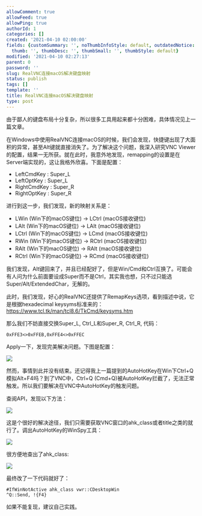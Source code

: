 ```yaml
---
allowComment: true
allowFeed: true
allowPing: true
authorId: 1
categories: []
created: '2021-04-10 02:00:00'
fields: {customSummary: '', noThumbInfoStyle: default, outdatedNotice: 'no', reprint: standard,
  thumb: '', thumbDesc: '', thumbSmall: '', thumbStyle: default}
modified: '2021-04-10 02:27:13'
parent: 0
password: ''
slug: RealVNC连接macOS解决键盘映射
status: publish
tags: []
template: ''
title: RealVNC连接macOS解决键盘映射
type: post
---
```

由于鄙人的键盘布局十分复杂，所以很多工具用起来都十分困难，具体情况见上一篇文章。

在Windows中使用RealVNC连接macOS的时候，我们会发现，快捷键出现了大面积的异常，甚至Alt键就直接消失了。为了解决这个问题，我深入研究VNC Viewer的配置，结果一无所获。就在此时，我意外地发现，remapping的设置是在Server端实现的，这让我格外欣喜。下面是配置：

- LeftCmdKey : Super_L
- LeftOptKey : Super_L
- RightCmdKey : Super_R
- RightOptKey : Super_R

进行到这一步，我们发现，新的映射关系是：

- LWin (Win下的macOS键位) -> LCtrl (macOS接收键位)
- LAlt (Win下的macOS键位) -> LAlt (macOS接收键位)
- LCtrl (Win下的macOS键位) -> LCmd (macOS接收键位)
- RWin (Win下的macOS键位) -> RCtrl (macOS接收键位)
- RAlt (Win下的macOS键位) -> RAlt (macOS接收键位)
- RCtrl (Win下的macOS键位) -> RCmd (macOS接收键位)

我们发现，Alt键回来了，并且已经配好了，但是Win/Cmd和Ctrl互换了。可能会有人问为什么前面要设成Super而不是Ctrl，其实我也想，只不过只能选Super/Alt/ExtendedChar，无解的。

此时，我们发现，好心的RealVNC还提供了RemapKeys选项，看到描述中说，它是根据hexadecimal keysyms标准来的：https://www.tcl.tk/man/tcl8.6/TkCmd/keysyms.htm

那么我们不妨直接交换Super_L, Ctrl_L和Super_R, Ctrl_R, 代码：

```
0xFFE3<>0xFFEB,0xFFE4<>0xFFEC
```

Apply一下，发现完美解决问题。下图是配置：

![](https://cdn.jsdelivr.net/gh/JeffersonQin/blog-asset@latest/usr/picgo/20210410021443.png)

然而，事情到此并没有结束。还记得我上一篇提到的AutoHotKey在Win下Ctrl+Q模拟Alt+F4吗？到了VNC中，Ctrl+Q (Cmd+Q)被AutoHotKey拦截了，无法正常触发。所以我们要解决在VNC中AutoHotKey的触发问题。

查阅API，发现以下方法：

![](https://cdn.jsdelivr.net/gh/JeffersonQin/blog-asset@latest/usr/picgo/20210410022404.png)

这是个很好的解决途径，我们只需要获取VNC窗口的ahk_class或者title之类的就行了。调出AutoHotKey的WinSpy工具：

![](https://cdn.jsdelivr.net/gh/JeffersonQin/blog-asset@latest/usr/picgo/20210410022510.png)

很方便地查出了ahk_class:

![](https://cdn.jsdelivr.net/gh/JeffersonQin/blog-asset@latest/usr/picgo/20210410022619.png)

最终改了一下代码就好了：

```
#IfWinNotActive ahk_class vwr::CDesktopWin
^Q::Send, !{F4}
```

如果不能复现，建议自己实践。